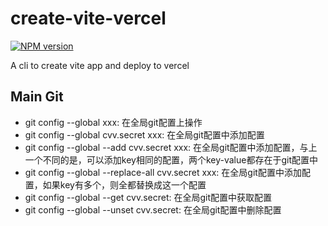 # create-vite-vercel

[![NPM version](https://img.shields.io/npm/v/pkg-name?color=a1b858&label=)](https://www.npmjs.com/package/create-vite-vercel)

A cli to create vite app and deploy to vercel


## Main Git

- git config --global xxx: 在全局git配置上操作
- git config --global cvv.secret xxx: 在全局git配置中添加配置
- git config --global --add cvv.secret xxx: 在全局git配置中添加配置，与上一个不同的是，可以添加key相同的配置，两个key-value都存在于git配置中
- git config --global --replace-all cvv.secret xxx: 在全局git配置中添加配置，如果key有多个，则全都替换成这一个配置
- git config --global --get cvv.secret: 在全局git配置中获取配置
- git config --global --unset cvv.secret: 在全局git配置中删除配置
